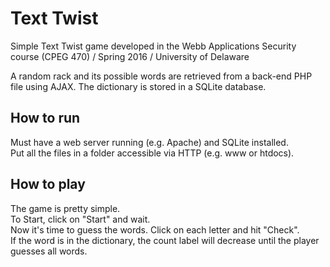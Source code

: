 # Text Twist

Simple Text Twist game developed in the Webb Applications Security course (CPEG 470) / Spring 2016 / University of Delaware

A random rack and its possible words are retrieved from a back-end PHP file using AJAX. The dictionary is stored in a SQLite database.

## How to run

Must have a web server running (e.g. Apache) and SQLite installed.  
Put all the files in a folder accessible via HTTP (e.g. www or htdocs).

## How to play

The game is pretty simple.  
To Start, click on "Start" and wait.  
Now it's time to guess the words. Click on each letter and hit "Check".  
If the word is in the dictionary, the count label will decrease until the player guesses all words.